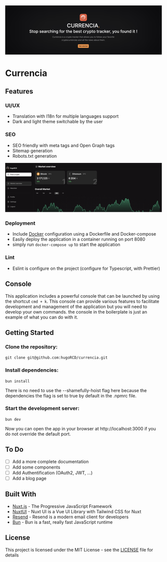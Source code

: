 ![Homepage](assets/lp.png)

# Currencia

## Features

### UI/UX
- Translation with I18n for multiple languages support
- Dark and light theme switchable by the user

### SEO
- SEO friendly with meta tags and Open Graph tags
- Sitemap generation
- Robots.txt generation

![Dashboard](assets/dashboard.png)

### Deployment
- Include [Docker](https://www.docker.com/)  configuration using a Dockerfile and Docker-compose
- Easily deploy the application in a container running on port 8080
- simply run `docker-compose up` to start the application

### Lint
- Eslint is configure on the project (configure for Typescript, with Prettier)

## Console
This application includes a powerful console that can be launched
by using the shortcut `cmd + k`. This console can provide various
features to facilitate development and management of the application but you
will need to develop your own commands. the console in the boilerplate
is just an example of what you can do with it.

## Getting Started

### Clone the repository:
```
git clone git@github.com:hugoRCD/currencia.git
```

### Install dependencies:
```
bun install
```
There is no need to use the --shamefully-hoist flag here
because the dependencies the flag is set to true by default in the .npmrc file.

### Start the development server:
```
bun dev
```

Now you can open the app in your browser at http://localhost:3000 if you do not override the default port.

## To Do
- [ ] Add a more complete documentation
- [ ] Add some components
- [ ] Add Authentification (OAuth2, JWT, ...)
- [ ] Add a blog page

## Built With

- [Nuxt.js](https://nuxtjs.org/) - The Progressive JavaScript Framework
- [NuxtUI](https://ui.nuxt.com) - Nuxt UI is a Vue UI Library with Tailwind CSS for Nuxt
- [Resend](https://resend.com/home) - Resend is a modern email client for developers
- [Bun](https://bun.sh/) - Bun is a fast, really fast JavaScript runtime

## License

This project is licensed under the MIT License - see the [LICENSE](LICENSE) file for details
